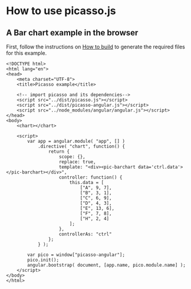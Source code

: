 # How to use picasso.js

## A Bar chart example in the browser

First, follow the instructions on [How to build](../README.md) to generate the required files for this example.

```
<!DOCTYPE html>
<html lang="en">
<head>
	<meta charset="UTF-8">
	<title>Picasso example</title>

	<!-- import picasso and its dependencies-->
	<script src="../dist/picasso.js"></script>
	<script src="../dist/picasso-angular.js"></script>
	<script src="../node_modules/angular/angular.js"></script>
</head>
<body>
	<chart></chart>

	<script>
		var app = angular.module( "app", [] )
			.directive( "chart", function() {
				return {
					scope: {},
					replace: true,
					template: "<div><pic-barchart data='ctrl.data'></pic-barchart></div>",
					controller: function() {
						this.data = [
							["A", 9, 7],
							["B", 3, 1],
							["C", 6, 9],
							["D", 4, 3],
							["E", 13, 6],
							["F", 7, 8],
							["H", 2, 4]
						];
					},
					controllerAs: "ctrl"
				};
			} );

		var pico = window["picasso-angular"];
		pico.init();
		angular.bootstrap( document, [app.name, pico.module.name] );
	</script>
</body>
</html>
```
